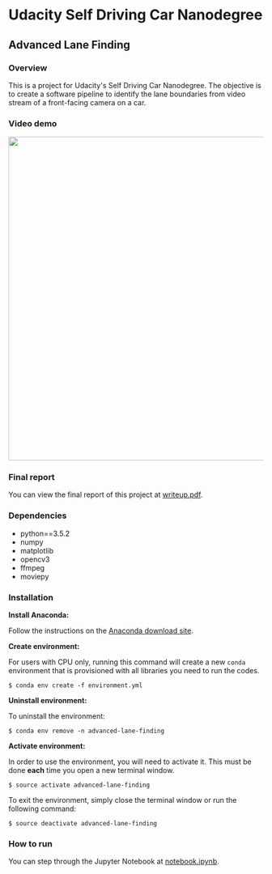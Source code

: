 # Udacity Self Driving Car Nanodegree
## Advanced Lane Finding

### Overview

This is a project for Udacity's Self Driving Car Nanodegree. The objective is to create a software pipeline to identify the lane boundaries from video stream of a front-facing camera on a car.

### Video demo

<img src="/images/demo.gif" width="640">

### Final report

You can view the final report of this project at [writeup.pdf](https://github.com/raymondngiam/CarND-Advanced-Lane-Finding-Project/blob/master/writeup.pdf).

### Dependencies

- python==3.5.2
- numpy
- matplotlib
- opencv3
- ffmpeg
- moviepy

### Installation

**Install Anaconda:**

Follow the instructions on the [Anaconda download site](https://www.continuum.io/downloads).

**Create environment:**

For users with CPU only, running this command will create a new `conda` environment that is provisioned with all libraries you need to run the codes.

```
$ conda env create -f environment.yml
```

**Uninstall environment:**

To uninstall the environment:

```
$ conda env remove -n advanced-lane-finding
```

**Activate environment:**

In order to use the environment, you will need to activate it. This must be done **each** time you open a new terminal window. 

```
$ source activate advanced-lane-finding
```

To exit the environment, simply close the terminal window or run the following command:

```
$ source deactivate advanced-lane-finding
```

### How to run

You can step through the Jupyter Notebook at [notebook.ipynb](https://github.com/raymondngiam/CarND-Advanced-Lane-Finding-Project/blob/master/notebook.ipynb).

